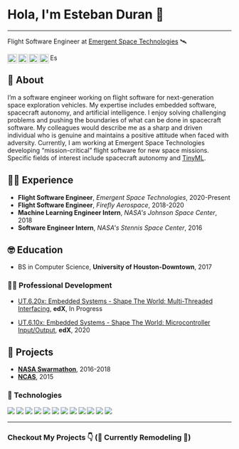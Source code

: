 # Hola, I'm Esteban Duran 👋
___

Flight Software Engineer at [Emergent Space Technologies](https://www.emergentspace.com/) 🛰️

<a href="https://nasa.gov">
  <img align="left" alt="I Love NASA" width="21px" src="https://github.com/esduran/esduran/blob/master/assets/2850_Nasa.png" />
</a>

<a href="https://twitter.com/astroesteban">
  <img align="left" alt="Esteban Duran | Twitter" width="21px" src="https://raw.githubusercontent.com/anuraghazra/anuraghazra/master/assets/twitter.svg" />
</a>

<a href="https://linkedin.com/in/estebanduran">
  <img align="left" alt="Esteban Duran | LinkedIn" width="21px" src="https://github.com/esduran/esduran/blob/master/assets/LI-In-Bug.png" />
</a>

<a href="https://discord.com/users/astroesteban#3922">
  <img align="left" alt="Esteban Duran | Discord" width="21px" src="https://github.com/esduran/esduran/blob/master/assets/Discord-Logo-Color.svg" />
</a>

<a href="http://www.twitch.tv/astroesteban">
  <img align="left" alt="Esteban Duran | Twitch" width="17px" src="https://github.com/esduran/esduran/blob/master/assets/TwitchGlitchPurple.svg" />
</a>



<br />

## 🤖 About

I’m a software engineer working on flight software for next-generation space exploration vehicles. My expertise includes embedded software, spacecraft autonomy, and artificial intelligence. I enjoy solving challenging problems and pushing the boundaries of what can be done in spacecraft software. My colleagues would describe me as a sharp and driven individual who is genuine and maintains a positive attitude when faced with adversity. Currently, I am working at Emergent Space Technologies developing “mission-critical” flight software for new space missions. Specific fields of interest include spacecraft autonomy and [TinyML](https://www.tinyml.org/home/).

## 🧑‍💻 Experience

* **Flight Software Engineer**, _Emergent Space Technologies_, 2020-Present
* **Flight Software Engineer**, _Firefly Aerospace_, 2018-2020
* **Machine Learning Engineer Intern**, _NASA's Johnson Space Center_, 2018
* **Software Engineer Intern**, _NASA's Stennis Space Center_, 2016

## 🤓 Education

* BS in Computer Science, **University of Houston-Downtown**, 2017

### 🧑‍🚀 Professional Development

* [UT.6.20x: Embedded Systems - Shape The World: Multi-Threaded Interfacing](), **edX**, In Progress

* [UT.6.10x: Embedded Systems - Shape The World: Microcontroller Input/Output](https://courses.edx.org/certificates/c6af07e151504dc094de87fe2749e3bc), **edX**, 2020

## 👾 Projects

* **[NASA Swarmathon](http://nasaswarmathon.com)**, 2016-2018
* **[NCAS](http://nas.okstate.edu/ncas/)**, 2015

### 🚀 Technologies

![](https://img.shields.io/badge/-Python-informational?style=flat&logo=Python&logoColor=white&color=3776AB)
![](https://img.shields.io/badge/-C-informational?style=flat&logo=C&logoColor=white&color=A8B9CC)
![](https://img.shields.io/badge/-C++-informational?style=flat&logo=c%2B%2B&logoColor=white&color=00599C)
![](https://img.shields.io/badge/-Git-informational?style=flat&logo=Git&logoColor=white&color=F05032)
![](https://img.shields.io/badge/-Linux-informational?style=flat&logo=Linux&logoColor=black&color=FCC624)
![](https://img.shields.io/badge/-Docker-informational?style=flat&logo=Docker&logoColor=white&color=2496ED)
![](https://img.shields.io/badge/-CMake-informational?style=flat&logo=CMake&logoColor=white&color=064F8C)
![](https://img.shields.io/badge/-TensorFlow-informational?style=flat&logo=TensorFlow&logoColor=white&color=FF6F00)
![](https://img.shields.io/badge/-Arduino-informational?style=flat&logo=Arduino&logoColor=white&color=00979D)
![](https://img.shields.io/badge/-Raspberry_Pi-informational?style=flat&logo=Raspberry-Pi&logoColor=white&color=C51A4A)
![](https://img.shields.io/badge/-Vim-informational?style=flat&logo=Vim&logoColor=white&color=019733)
![](https://img.shields.io/badge/-Visual_Studio_Code-informational?style=flat&logo=Visual-Studio-Code&logoColor=white&color=007ACC)

___

### Checkout My Projects 👇 (🚧 Currently Remodeling 🚧)

